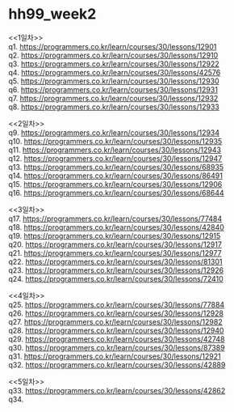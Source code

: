 # hh99_week2
<<1일차>>  
q1. https://programmers.co.kr/learn/courses/30/lessons/12901  
q2. https://programmers.co.kr/learn/courses/30/lessons/12910  
q3. https://programmers.co.kr/learn/courses/30/lessons/12922  
q4. https://programmers.co.kr/learn/courses/30/lessons/42576  
q5. https://programmers.co.kr/learn/courses/30/lessons/12930  
q6. https://programmers.co.kr/learn/courses/30/lessons/12931  
q7. https://programmers.co.kr/learn/courses/30/lessons/12932  
q8. https://programmers.co.kr/learn/courses/30/lessons/12933  
  
<<2일차>>  
q9. https://programmers.co.kr/learn/courses/30/lessons/12934  
q10. https://programmers.co.kr/learn/courses/30/lessons/12935  
q11. https://programmers.co.kr/learn/courses/30/lessons/12943  
q12. https://programmers.co.kr/learn/courses/30/lessons/12947  
q13. https://programmers.co.kr/learn/courses/30/lessons/68935  
q14. https://programmers.co.kr/learn/courses/30/lessons/86491  
q15. https://programmers.co.kr/learn/courses/30/lessons/12906  
q16. https://programmers.co.kr/learn/courses/30/lessons/68644  

<<3일차>>  
q17. https://programmers.co.kr/learn/courses/30/lessons/77484  
q18. https://programmers.co.kr/learn/courses/30/lessons/42840  
q19. https://programmers.co.kr/learn/courses/30/lessons/12915  
q20. https://programmers.co.kr/learn/courses/30/lessons/12917  
q21. https://programmers.co.kr/learn/courses/30/lessons/12977  
q22. https://programmers.co.kr/learn/courses/30/lessons/81301  
q23. https://programmers.co.kr/learn/courses/30/lessons/12926  
q24. https://programmers.co.kr/learn/courses/30/lessons/72410  

<<4일차>>  
q25. https://programmers.co.kr/learn/courses/30/lessons/77884  
q26. https://programmers.co.kr/learn/courses/30/lessons/12928  
q27. https://programmers.co.kr/learn/courses/30/lessons/12982  
q28. https://programmers.co.kr/learn/courses/30/lessons/12940  
q29. https://programmers.co.kr/learn/courses/30/lessons/42748  
q30. https://programmers.co.kr/learn/courses/30/lessons/87389  
q31. https://programmers.co.kr/learn/courses/30/lessons/12921  
q32. https://programmers.co.kr/learn/courses/30/lessons/42889  

<<5일차>>  
q33. https://programmers.co.kr/learn/courses/30/lessons/42862  
q34. 

